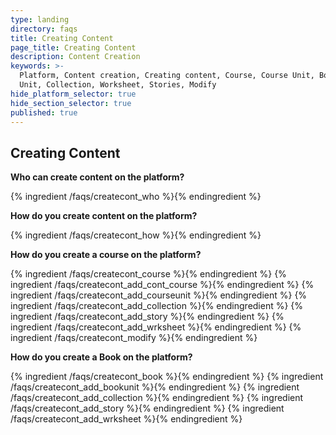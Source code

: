 ```yaml
---
type: landing
directory: faqs
title: Creating Content
page_title: Creating Content
description: Content Creation
keywords: >-
  Platform, Content creation, Creating content, Course, Course Unit, Book, Book
  Unit, Collection, Worksheet, Stories, Modify
hide_platform_selector: true
hide_section_selector: true
published: true
---
```


## Creating Content

**Who can create content on the platform?**

{% ingredient /faqs/createcont_who %}{% endingredient %}

**How do you create content on the platform?**

{% ingredient /faqs/createcont_how %}{% endingredient %}

**How do you create a course on the platform?**

{% ingredient /faqs/createcont_course %}{% endingredient %}
{% ingredient /faqs/createcont_add_cont_course %}{% endingredient %}
{% ingredient /faqs/createcont_add_courseunit %}{% endingredient %}
{% ingredient /faqs/createcont_add_collection %}{% endingredient %}
{% ingredient /faqs/createcont_add_story %}{% endingredient %}
{% ingredient /faqs/createcont_add_wrksheet %}{% endingredient %}
{% ingredient /faqs/createcont_modify %}{% endingredient %}

**How do you create a Book on the platform?**

{% ingredient /faqs/createcont_book %}{% endingredient %}
{% ingredient /faqs/createcont_add_bookunit %}{% endingredient %}
{% ingredient /faqs/createcont_add_collection %}{% endingredient %}
{% ingredient /faqs/createcont_add_story %}{% endingredient %}
{% ingredient /faqs/createcont_add_wrksheet %}{% endingredient %}
